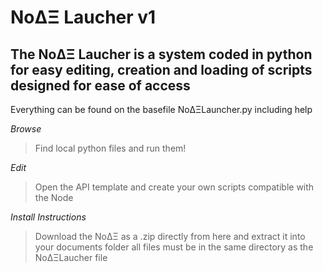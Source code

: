 # NoΔΞ Laucher v1

## The NoΔΞ Laucher is a system coded in python for easy editing, creation and loading of scripts designed for ease of access

Everything can be found on the basefile NoΔΞLauncher.py including help

_Browse_

> Find local python files and run them!

_Edit_

> Open the API template and create your own scripts compatible with the Node

_Install Instructions_

> Download the NoΔΞ as a .zip directly from here and extract it into your documents folder
> all files must be in the same directory as the NoΔΞLaucher file
